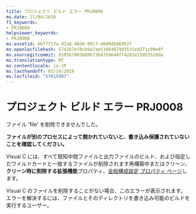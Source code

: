 ```yaml
---
title: プロジェクト ビルド エラー PRJ0008
ms.date: 11/04/2016
f1_keywords:
- PRJ0008
helpviewer_keywords:
- PRJ0008
ms.assetid: 6bf7f17a-d2a8-4826-99c7-d600d846952f
ms.openlocfilehash: 5741b7ef8cb9a7ae53d64874d3531e9271c09e0f
ms.sourcegitcommit: 8105b7003b89b73b4359644ff4281e1595352dda
ms.translationtype: MT
ms.contentlocale: ja-JP
ms.lasthandoff: 03/14/2019
ms.locfileid: "57815997"
---
```

# <a name="project-build-error-prj0008"></a>プロジェクト ビルド エラー PRJ0008

ファイル 'file' を削除できませんでした。

**ファイルが別のプロセスによって開かれていないと、書き込み保護されていないことを確認してください。**

Visual C には、すべて既知中間ファイルと出力ファイルのビルド、および指定したワイルドカードと一致するファイルが削除されます再構築中またはクリーン、**クリーン時に削除する拡張機能**プロパティ、[全般構成設定 プロパティ ページ](../../build/reference/general-property-page-project.md)します。

Visual C のファイルを削除することがない場合、このエラーが表示されます。 エラーを解決するには、ファイルとそのディレクトリを書き込み可能のビルドを実行するユーザー。